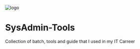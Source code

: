 ![logo](https://icones.pro/wp-content/uploads/2022/02/services-parametres-et-icone-d-engrenage-violet.png)
# SysAdmin-Tools

Collection of batch, tools and guide that I used in my IT Carreer


